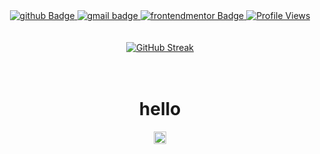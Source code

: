 <div id="badges" align="center">
  <a href="https://github.com/achal-00">
    <img src="https://img.shields.io/badge/Github-black?style=for-the-badge&logo=github&logoColor=white" alt="github Badge">
  </a>
  <a href="mailto:achaldev3@gmail.com">
    <img src="https://img.shields.io/badge/Gmail-D14836?style=for-the-badge&logo=gmail&logoColor=white" alt="gmail badge">
  </a>
  <a href="https://www.frontendmentor.io/profile/Achal-00">
    <img src="https://img.shields.io/badge/FEM-blue?style=for-the-badge&logo=frontendmentor&logoColor=white" alt="frontendmentor Badge">
  </a>
  <a href="#"><img src="https://komarev.com/ghpvc/?username=Achal-00&style=for-the-badge&color=brightgreen&base=1000" alt="Profile Views"></a>
</div>
<br><br>
<div id="streak-stats" align="center">
  <a href="https://git.io/streak-stats"><img src="https://streak-stats.demolab.com?user=Achal-00&theme=tokyonight&hide_border=true" alt="GitHub Streak" /></a>
</div>
<br><br>
<div id="footer" align="center">
<h1>hello</h1>
  <img src="https://camo.githubusercontent.com/9ed64b042a76b8a97016e877cbaee0d6df224a148034afef658d841cf0cd1791/68747470733a2f2f63756c746f667468657061727479706172726f742e636f6d2f706172726f74732f68642f6c6170746f705f706172726f742e676966" width="20" />
</div>
